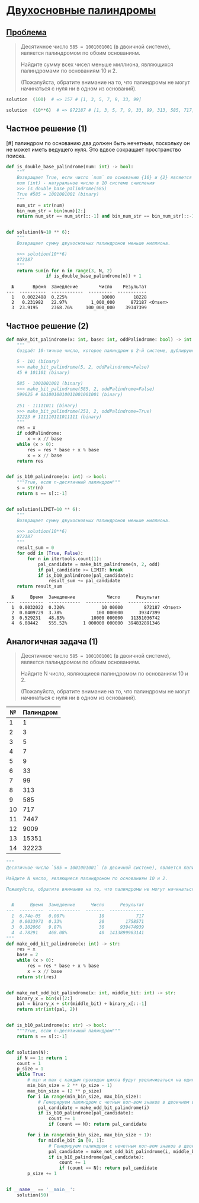 # [Двухосновные палиндромы](TODO)

## [Проблема](https://euler.jakumo.org/problems/view/35.html)

>Десятичное число `585 = 1001001001` (в двоичной системе), является палиндромом по обоим основаниям.
>
>Найдите сумму всех чисел меньше миллиона, являющихся палиндромами по основаниям 10 и 2.
>
>(Пожалуйста, обратите внимание на то, что палиндромы не могут начинаться с нуля ни в одном из оснований).

``` python
solution  (100)  # => 157 # [1, 3, 5, 7, 9, 33, 99]

solution  (10**6)  # => 872187 # [1, 3, 5, 7, 9, 33, 99, 313, 585, 717, 7447, 9009, 15351, 32223, 39993, 53235, 53835, 73737, 585585]
```


## Частное решение (1)


[#] палиндром по основанию два должен быть нечетным, поскольку он не может иметь ведущего нуля. 
Это вдвое сокращает пространство поиска.

```python
def is_double_base_palindrome(num: int) -> bool:
    """
    Возвращает True, если число `num` по основанию {10} и {2} является полиндромом.
    num (int) - натуральное число в 10 системе счисления
    >>> is_double_base_palindrome(585)
    True #585 = 1001001001 (binary)
    """
    num_str = str(num)
    bin_num_str = bin(num)[2:]
    return num_str == num_str[::-1] and bin_num_str == bin_num_str[::-1]


def solution(N=10 ** 6):
    """
    Возвращает сумму двухосновных палиндромов меньше миллиона.

    >>> solution(10**6)
    872187
    """
    return sum(n for n in range(3, N, 2)
               if is_double_base_palindrome(n)) + 1
```
```
  №       Время  Замедление        Число    Результат
---  ----------  ------------  ---------  -----------
  1   0.0022488  0.225%             10000       18228
  2   0.231982   22.97%         1_000_000      872187 <Ответ>
  3  23.9195     2368.76%     100_000_000    39347399
 ```

## Частное решение (2)
```python
def make_bit_palindrome(x: int, base: int, oddPalindrome: bool) -> int:
    """
    Создаёт 10-тичное число, которое палиндром в 2-й системе, дублируюя x в 2-ой; если x c нечетным количеством знаков, то `средний бит` пропускается

    5 - 101 (binary)
    >>> make_bit_palindrome(5, 2, oddPalindrome=False)
    45 # 101101 (binary)
    
    585 - 1001001001 (binary)
    >>> make_bit_palindrome(585, 2, oddPalindrome=False)
    599625 # 0b10010010011001001001 (binary)
    
    251 - 11111011 (binary)
    >>> make_bit_palindrome(251, 2, oddPalindrome=True)
    32223 # 111110111011111 (binary)
    """
    res = x
    if oddPalindrome:
        x = x // base
    while (x > 0):
        res = res * base + x % base
        x = x // base
    return res


def is_b10_palindrome(n: int) -> bool:
    """True, если n-десятичный палиндром"""
    s = str(n)
    return s == s[::-1]


def solution(LIMIT=10 ** 6):
    """
    Возвращает сумму двухосновных палиндромов меньше миллиона.

    >>> solution(10**6)
    872187
    """
    result_sum = 0
    for odd in (True, False):
        for n in itertools.count(1):
            pal_candidate = make_bit_palindrome(n, 2, odd)
            if pal_candidate >= LIMIT: break
            if is_b10_palindrome(pal_candidate):
                result_sum += pal_candidate
    return result_sum
```
```text
  №      Время  Замедление            Число      Результат
---  ---------  ------------  -------------   ------------
  1  0.0032022  0.320%              10 00000        872187 <Ответ>
  2  0.0409729  3.78%             100 000000      39347399
  3  0.529231   48.83%          10000 000000   11351036742
  4  6.08442    555.52%      1 000000 000000  394832891346
```

## Аналогичная задача (1)

>Десятичное число `585 = 1001001001` (в двоичной системе), является палиндромом по обоим основаниям.
>
>Найдите N число, являющиеся палиндромом по основаниям 10 и 2.
>
>(Пожалуйста, обратите внимание на то, что палиндромы не могут начинаться с нуля ни в одном из оснований).


| №   | Палиндром |
|---- | ------ |
| 1   | 1        |
| 2   | 3        |
| 3   | 5        |
| 4   | 7        |
| 5   | 9        |
| 6   | 33       |
| 7   | 99       |
| 8   | 313      |
| 9   | 585      |
| 10  | 717      |
| 11  | 7447     |
| 12  | 9009     |
| 13  | 15351    |
| 14  | 32223    |

```python
"""
Десятичное число `585 = 1001001001` (в двоичной системе), является палиндромом по обоим основаниям.

Найдите N число, являющиеся палиндромом по основаниям 10 и 2.

Пожалуйста, обратите внимание на то, что палиндромы не могут начинаться с нуля ни в одном из оснований).


  №      Время  Замедление      Число      Результат
---  ---------  ------------  -------  -------------
  1  6.74e-05   0.007%             10            717
  2  0.0033971  0.33%              20        1758571
  3  0.102066   9.87%              30      939474939
  4  4.78291    468.08%            40  1413899983141
"""
def make_odd_bit_palindrome(x: int) -> str:
    res = x
    base = 2
    while (x > 0):
        res = res * base + x % base
        x = x // base
    return str(res)


def make_not_odd_bit_palindrome(x: int, middle_bit: int) -> str:
    binary_x = bin(x)[2:]
    pal = binary_x + str(middle_bit) + binary_x[::-1]
    return str(int(pal, 2))


def is_b10_palindrome(s: str) -> bool:
    """True, если n-десятичный палиндром"""
    return s == s[::-1]


def solution(N):
    if N == 1: return 1
    count = 1
    p_size = 1
    while True:
        # min и max с каждым проходом цикла будут увеличиваться на один разряд в двоичном виде
        min_bin_size = 2 ** (p_size - 1)
        max_bin_size = (2 ** p_size)
        for i in range(min_bin_size, max_bin_size):
            # Генерируем палиндром с четным кол-вом знаков в двоичном виде
            pal_candidate = make_odd_bit_palindrome(i)
            if is_b10_palindrome(pal_candidate):
                count += 1
                if (count == N): return pal_candidate

        for i in range(min_bin_size, max_bin_size + 1):
            for middle_bit in [0, 1]:
                # Генерируем палиндром с нечетным кол-вом знаков в двоичном виде
                pal_candidate = make_not_odd_bit_palindrome(i, middle_bit)
                if is_b10_palindrome(pal_candidate):
                    count += 1
                    if (count == N): return pal_candidate
        p_size += 1


if __name__ == '__main__':
    solution(50)
```